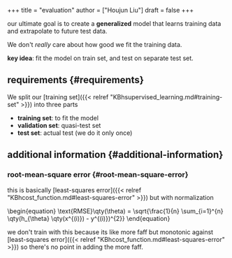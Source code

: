 +++
title = "evaluation"
author = ["Houjun Liu"]
draft = false
+++

our ultimate goal is to create a **generalized** model that learns training data and extrapolate to future test data.

We don't _really_ care about how good we fit the training data.

**key idea**: fit the model on train set, and test on separate test set.


## requirements {#requirements}

We split our [training set]({{< relref "KBhsupervised_learning.md#training-set" >}}) into three parts

-   **training set**: to fit the model
-   **validation set**: quasi-test set
-   **test set**: actual test (we do it only once)


## additional information {#additional-information}


### root-mean-square error {#root-mean-square-error}

this is basically [least-squares error]({{< relref "KBhcost_function.md#least-squares-error" >}}) but with normalization

\begin{equation}
\text{RMSE}\qty(\theta) = \sqrt{\frac{1}{n} \sum\_{i=1}^{n} \qty(h\_{\theta} \qty(x^{(i)}) - y^{(i)})^{2}}
\end{equation}

we don't train with this because its like more faff but monotonic against [least-squares error]({{< relref "KBhcost_function.md#least-squares-error" >}}) so there's no point in adding the more faff.
